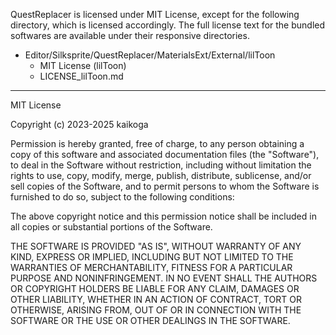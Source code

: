 QuestReplacer is licensed under MIT License, except for the following directory, which is licensed accordingly.
The full license text for the bundled softwares are available under their responsive directories.

- Editor/Silksprite/QuestReplacer/MaterialsExt/External/lilToon
  - MIT License (lilToon)
  - LICENSE_lilToon.md

----

MIT License

Copyright (c) 2023-2025 kaikoga

Permission is hereby granted, free of charge, to any person obtaining a copy
of this software and associated documentation files (the "Software"), to deal
in the Software without restriction, including without limitation the rights
to use, copy, modify, merge, publish, distribute, sublicense, and/or sell
copies of the Software, and to permit persons to whom the Software is
furnished to do so, subject to the following conditions:

The above copyright notice and this permission notice shall be included in all
copies or substantial portions of the Software.

THE SOFTWARE IS PROVIDED "AS IS", WITHOUT WARRANTY OF ANY KIND, EXPRESS OR
IMPLIED, INCLUDING BUT NOT LIMITED TO THE WARRANTIES OF MERCHANTABILITY,
FITNESS FOR A PARTICULAR PURPOSE AND NONINFRINGEMENT. IN NO EVENT SHALL THE
AUTHORS OR COPYRIGHT HOLDERS BE LIABLE FOR ANY CLAIM, DAMAGES OR OTHER
LIABILITY, WHETHER IN AN ACTION OF CONTRACT, TORT OR OTHERWISE, ARISING FROM,
OUT OF OR IN CONNECTION WITH THE SOFTWARE OR THE USE OR OTHER DEALINGS IN THE
SOFTWARE.
